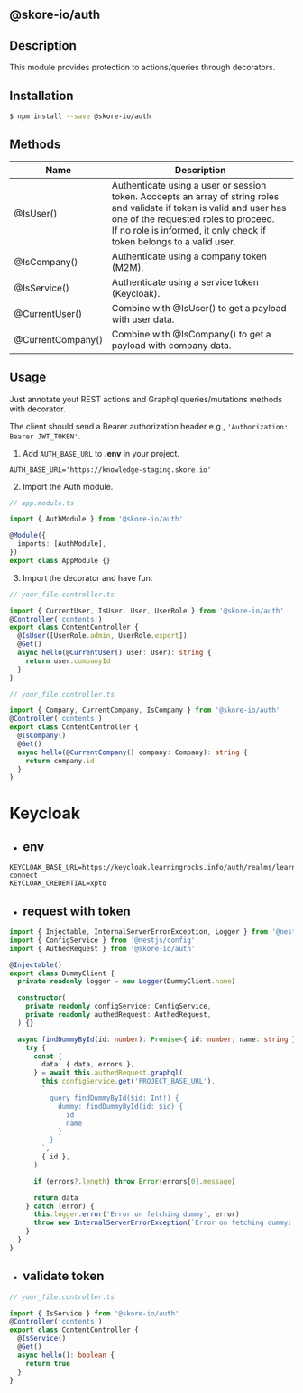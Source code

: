 ## @skore-io/auth

## Description

This module provides protection to actions/queries through decorators.

## Installation

```bash
$ npm install --save @skore-io/auth
```

## Methods

| Name              | Description                                                                                                                                                                                                                                   |
| ----------------- | --------------------------------------------------------------------------------------------------------------------------------------------------------------------------------------------------------------------------------------------- |
| @IsUser()         | Authenticate using a user or session token. Acccepts an array of string roles and validate if token is valid and user has one of the requested roles to proceed. <br> If no role is informed, it only check if token belongs to a valid user. |
| @IsCompany()      | Authenticate using a company token (M2M).                                                                                                                                                                                                     |
| @IsService()      | Authenticate using a service token (Keycloak).                                                                                                                                                                                                |
| @CurrentUser()    | Combine with @IsUser() to get a payload with user data.                                                                                                                                                                                       |
| @CurrentCompany() | Combine with @IsCompany() to get a payload with company data.                                                                                                                                                                                 |

## Usage

Just annotate yout REST actions and Graphql queries/mutations methods with decorator.

The client should send a Bearer authorization header e.g., `'Authorization: Bearer JWT_TOKEN'`.

1. Add `AUTH_BASE_URL` to **.env** in your project.

```env
AUTH_BASE_URL='https://knowledge-staging.skore.io'
```

2. Import the Auth module.

```typescript
// app.module.ts

import { AuthModule } from '@skore-io/auth'

@Module({
  imports: [AuthModule],
})
export class AppModule {}
```

3. Import the decorator and have fun.

```typescript
// your_file.controller.ts

import { CurrentUser, IsUser, User, UserRole } from '@skore-io/auth'
@Controller('contents')
export class ContentController {
  @IsUser([UserRole.admin, UserRole.expert])
  @Get()
  async hello(@CurrentUser() user: User): string {
    return user.companyId
  }
}
```

```typescript
// your_file.controller.ts

import { Company, CurrentCompany, IsCompany } from '@skore-io/auth'
@Controller('contents')
export class ContentController {
  @IsCompany()
  @Get()
  async hello(@CurrentCompany() company: Company): string {
    return company.id
  }
}
```

# Keycloak

- ## env

```env
KEYCLOAK_BASE_URL=https://keycloak.learningrocks.info/auth/realms/learningrocks/protocol/openid-connect
KEYCLOAK_CREDENTIAL=xpto
```

- ## request with token

```ts
import { Injectable, InternalServerErrorException, Logger } from '@nestjs/common'
import { ConfigService } from '@nestjs/config'
import { AuthedRequest } from '@skore-io/auth'

@Injectable()
export class DummyClient {
  private readonly logger = new Logger(DummyClient.name)

  constructor(
    private readonly configService: ConfigService,
    private readonly authedRequest: AuthedRequest,
  ) {}

  async findDummyById(id: number): Promise<{ id: number; name: string }> {
    try {
      const {
        data: { data, errors },
      } = await this.authedRequest.graphql(
        this.configService.get('PROJECT_BASE_URL'),
        `
          query findDummyById($id: Int!) {
            dummy: findDummyById(id: $id) {
              id
              name
            }
          }
        `,
        { id },
      )

      if (errors?.length) throw Error(errors[0].message)

      return data
    } catch (error) {
      this.logger.error('Error on fetching dummy', error)
      throw new InternalServerErrorException(`Error on fetching dummy: ${error.message}`)
    }
  }
}
```

- ## validate token

```typescript
// your_file.controller.ts

import { IsService } from '@skore-io/auth'
@Controller('contents')
export class ContentController {
  @IsService()
  @Get()
  async hello(): boolean {
    return true
  }
}
```
